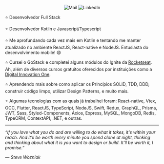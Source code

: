                                                                                                               
<p align="center">
  <a href="mailto:niltoneapontes@gmail.com" style="text-decoration: none;">
    <img src="https://img.shields.io/badge/Gmail-D14836?style=for-the-badge&logo=gmail&logoColor=white" alt="Mail" />
  </a>
  
  <a href="https://www.linkedin.com/in/niltonpontesem/" style="text-decoration: none;">
    <img src="https://img.shields.io/badge/LinkedIn-0077B5?style=for-the-badge&logo=linkedin&logoColor=white" alt="LinkedIn" />
  </a>
</p>


⭐️  Desenvolvedor Full Stack

⭐️  Desenvolvedor Kotlin e Javascript/Typescript

⭐️  Me aprofundando cada vez mais em Kotlin e tentando me manter atualizado no ambiente ReactJS, React-native e NodeJS. Entusiasta do desenvolvimento mobile! :smile:

⭐️  Cursei o GoStack e completei alguns módulos do Ignite da [Rocketseat](https://rocketseat.com.br/ "Rocketseat"). Ah, além de diversos cursos gratuitos oferecidos por instituições como a [Digital Innovation One](https://www.dio.me/ "Digital Innovation One").

⭐️  Aprendendo mais sobre como aplicar os Princípios SOLID, TDD, DDD, construir código limpo, utilizar Design Patterns, e muito mais.

⭐️  Algumas tecnologias com as quais já trabalhei foram: React-native, Vtex, OCC, Flutter, ReactJS, TypeScript, NodeJS, Swift, Redux, GraphQL, Prisma, JWT, Sass, Styled-Components, Axios, Express, MySQL, MongoDB, Redis, TypeORM, ContextAPI, .NET, e outras.

-----------

*“If you love what you do and are willing to do what it takes, it's within your reach. And it'll be worth every minute you spend alone at night, thinking and thinking about what it is you want to design or build. It'll be worth it, I promise.”*

*― Steve Wozniak*
